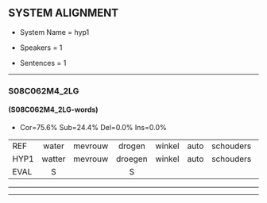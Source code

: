 
## SYSTEM ALIGNMENT

- System Name = hyp1

- Speakers = 1

- Sentences = 1

---

### S08C062M4_2LG

#### (S08C062M4_2LG-words)

- Cor=75.6%	Sub=24.4%	Del=0.0%	Ins=0.0%

|  |  |  |  |  |  |  |  |  |  |  |  |  |  |  |  |  |  |  |  |  |  |  |  |  |  |  |  |  |  |  |  |  |  |  |  |  |  |  |  |  |  |
|:--- |:---:|:---:|:---:|:---:|:---:|:---:|:---:|:---:|:---:|:---:|:---:|:---:|:---:|:---:|:---:|:---:|:---:|:---:|:---:|:---:|:---:|:---:|:---:|:---:|:---:|:---:|:---:|:---:|:---:|:---:|:---:|:---:|:---:|:---:|:---:|:---:|:---:|:---:|:---:|:---:|:---:|
| REF | water | mevrouw | drogen | winkel | auto | schouders | verhaal | koning | moeilijk | speelplaats | drinken | hoofdpijn | regen | vliegtuig | * | stoppen | opnieuw | gooien | sneeuwen | moeder | liedje | potlood | fietsbel | vinger | dichtbij | meisje | chauffeur | muziek | waarom | scheuren | lawaai | zwemmen | vuurwerk | appel | cola | kussen | eerste | circus | kleuren | voetbal | vlinder |
| HYP1 | watter | mevrouw | droegen | winkel | auto | schouders | verhaal | koning | moeilijk | speelplaats | drinken | hoofdpijn | regen | vliegtuig | ska | stoppen | opnieuw | gooien | sneeuwen | moeder | liedje | potloot | fietsbelg | vinger | dichtbij | mesië | chauffeur | muziek | waarom | schuren | lawaai | zwemmen | vuurwerk | appel | kola | kussen | ierste | circus | kloeren | voetbal | vlinder |
| EVAL | S |  | S |  |  |  |  |  |  |  |  |  |  |  | S |  |  |  |  |  |  | S | S |  |  | S |  |  |  | S |  |  |  |  | S |  | S |  | S |  |  |
---

---
